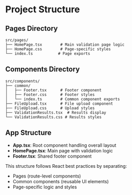 # Project Structure

## Pages Directory
```
src/pages/
├── HomePage.tsx        # Main validation page logic
├── HomePage.css        # Page-specific styles
└── index.ts           # Page exports
```

## Components Directory
```
src/components/
├── common/
│   ├── Footer.tsx      # Footer component
│   ├── Footer.css      # Footer styles
│   └── index.ts        # Common component exports
├── FileUpload.tsx      # File upload component
├── FileUpload.css      # Upload styles
├── ValidationResults.tsx  # Results display
└── ValidationResults.css # Results styles
```

## App Structure
- **App.tsx**: Root component handling overall layout
- **HomePage.tsx**: Main page with validation logic
- **Footer.tsx**: Shared footer component

This structure follows React best practices by separating:
- Pages (route-level components)
- Common components (reusable UI elements)
- Page-specific logic and styles